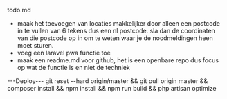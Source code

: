 todo.md
- maak het toevoegen van locaties makkelijker door alleen een postcode in te vullen van 6 tekens dus een nl postcode. sla dan de coordinaten van die postcode op in om te weten waar je de noodmeldingen heen moet sturen.
- voeg een laravel pwa functie toe 
- maak een readme.md voor github, het is een openbare repo dus focus op wat de functie is en niet de techniek



---Deploy---
git reset --hard origin/master && git pull origin master && composer install && npm install && npm run build && php artisan optimize